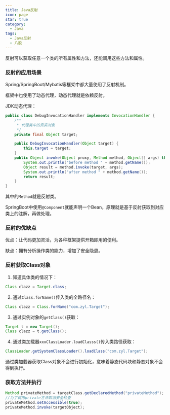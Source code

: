 ```yaml
---
title: Java反射
icon: page
star: true
category:
  - Java
tags:
  - Java反射
  - 八股
---
```



反射可以获取任意一个类的所有属性和方法，还能调用这些方法和属性。
<!-- more -->
### 反射的应用场景

Spring/SpringBoot/Mybatis等框架中都大量使用了反射机制。

框架中也使用了动态代理，动态代理就是依赖反射。

JDK动态代理：

```java
public class DebugInvocationHandler implements InvocationHandler {
    /**
     * 代理类中的真实对象
     */
    private final Object target;

    public DebugInvocationHandler(Object target) {
        this.target = target;
    }
    public Object invoke(Object proxy, Method method, Object[] args) throws InvocationTargetException, IllegalAccessException {
        System.out.println("before method " + method.getName());
        Object result = method.invoke(target, args);
        System.out.println("after method " + method.getName());
        return result;
    }
}
```

其中的`Method`就是反射类。

SpringBoot中使用`@Component`就能声明一个Bean，原理就是基于反射获取到对应类上的注解，再做处理。

### 反射的优缺点

优点：让代码更加灵活，为各种框架提供开箱即用的便利。

缺点：拥有分析操作类的能力，增加了安全隐患。

### 反射获取Class对象

1. 知道具体类的情况下：

```java
Class clazz = Target.class;
```

2. 通过`Class.forName()`传入类的全路径名：

```java
Class clazz = Class.forName("com.zyl.Target");
```

3. 通过实例对象的`getClass()`获取：

```java
Target t = new Target();
Class clazz = t.getClass();
```

4. 通过类加载器`xxxClassLoader.loadClasss()`传入类路径获取：

```java
ClassLoader.getSystemClassLoader().loadClass("com.zyl.Target");
```

通过类加载器获取Class对象不会进行初始化，意味着静态代码块和静态对象不会得到执行。

### 获取方法并执行

```java
Method privateMethod = targetClass.getDeclaredMethod("privateMethod");
//为了调用private方法取消安全检查
privateMethod.setAccessible(true);
privateMethod.invoke(targetObject);
```
